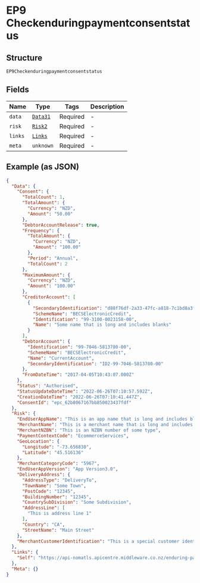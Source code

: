 
# EP9 Checkenduringpaymentconsentstatus

## Structure

`EP9Checkenduringpaymentconsentstatus`

## Fields

| Name | Type | Tags | Description |
|  --- | --- | --- | --- |
| `data` | [`Data31`](../../doc/models/data-31.md) | Required | - |
| `risk` | [`Risk2`](../../doc/models/risk-2.md) | Required | - |
| `links` | [`Links`](../../doc/models/links.md) | Required | - |
| `meta` | `unknown` | Required | - |

## Example (as JSON)

```json
{
  "Data": {
    "Consent": {
      "TotalCount": 1,
      "TotalAmount": {
        "Currency": "NZD",
        "Amount": "50.00"
      },
      "DebtorAccountRelease": true,
      "Frequency": {
        "TotalAmount": {
          "Currency": "NZD",
          "Amount": "100.00"
        },
        "Period": "Annual",
        "TotalCount": 2
      },
      "MaximumAmount": {
        "Currency": "NZD",
        "Amount": "100.00"
      },
      "CreditorAccount": [
        {
          "SecondaryIdentification": "d88f76df-2a33-47fc-a818-7c1bd8a3fd",
          "SchemeName": "BECSElectronicCredit",
          "Identification": "99-3100-0023158-00",
          "Name": "Some name that is long and includes blanks"
        }
      ],
      "DebtorAccount": {
        "Identification": "99-7046-5813780-00",
        "SchemeName": "BECSElectronicCredit",
        "Name": "CurrentAccount",
        "SecondaryIdentification": "ID2-99-7046-5813780-00"
      },
      "FromDateTime": "2017-04-05T10:43:07.000Z"
    },
    "Status": "Authorised",
    "StatusUpdateDateTime": "2022-06-26T07:10:57.592Z",
    "CreationDateTime": "2022-06-26T07:10:41.447Z",
    "ConsentId": "epc_62b8067167bb850023437fdf"
  },
  "Risk": {
    "EndUserAppName": "This is an app name that is long and includes blanks",
    "MerchantName": "This is a merchant name that is long and includes blanks",
    "MerchantNZBN": "This is an NZBN number of some type",
    "PaymentContextCode": "EcommerceServices",
    "GeoLocation": {
      "Longitude": "-73.656830",
      "Latitude": "45.516136"
    },
    "MerchantCategoryCode": "5967",
    "EndUserAppVersion": "App Version3.0",
    "DeliveryAddress": {
      "AddressType": "DeliveryTo",
      "TownName": "Some Town",
      "PostCode": "12345",
      "BuildingNumber": "12345",
      "CountrySubDivision": "Some Subdivision",
      "AddressLine": [
        "This is address line 1"
      ],
      "Country": "CA",
      "StreetName": "Main Street"
    },
    "MerchantCustomerIdentification": "This is a special customer identifier that is long and includes blanks"
  },
  "Links": {
    "Self": "https://api-nomatls.apicentre.middleware.co.nz/enduring-payment-consents/epc_62b8067167bb850023437fdf"
  },
  "Meta": {}
}
```

